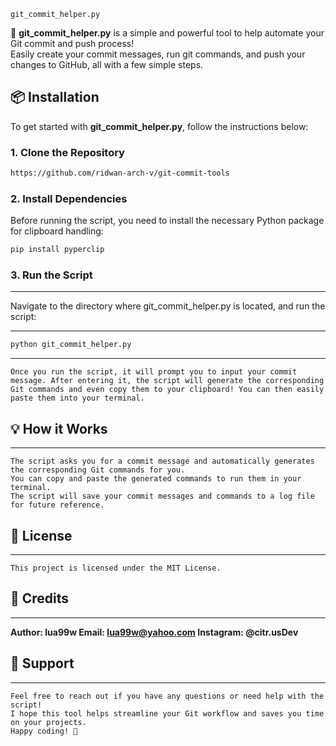 `git_commit_helper.py`

🚀 **git_commit_helper.py** is a simple and powerful tool to help automate your Git commit and push process!  
Easily create your commit messages, run git commands, and push your changes to GitHub, all with a few simple steps.

## 📦 Installation

To get started with **git_commit_helper.py**, follow the instructions below:

### 1. Clone the Repository

```bash
https://github.com/ridwan-arch-v/git-commit-tools
```

### 2. Install Dependencies

Before running the script, you need to install the necessary Python package for clipboard handling:

```bash
pip install pyperclip
```

### 3. Run the Script

---

Navigate to the directory where git_commit_helper.py is located, and run the script:

---

```bash
python git_commit_helper.py
```

---

`Once you run the script, it will prompt you to input your commit message. After entering it, the script will generate the corresponding Git commands and even copy them to your clipboard! You can then easily paste them into your terminal.`

## 💡 How it Works

---

    The script asks you for a commit message and automatically generates the corresponding Git commands for you.
    You can copy and paste the generated commands to run them in your terminal.
    The script will save your commit messages and commands to a log file for future reference.

## 📜 License

---

    This project is licensed under the MIT License.

## 🤝 Credits

---

**Author: lua99w
Email: <lua99w@yahoo.com>
Instagram: @citr.usDev**

## 🔧 Support

---

    Feel free to reach out if you have any questions or need help with the script!
    I hope this tool helps streamline your Git workflow and saves you time on your projects.
    Happy coding! 🎉
